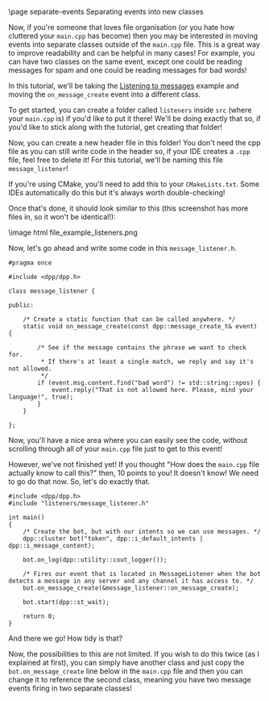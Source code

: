 \page separate-events Separating events into new classes

Now, if you're someone that loves file organisation (or you hate how cluttered your `main.cpp` has become) then you may be interested in moving events into separate classes outside of the `main.cpp` file. This is a great way to improve readability and can be helpful in many cases! For example, you can have two classes on the same event, except one could be reading messages for spam and one could be reading messages for bad words!

In this tutorial, we'll be taking the [Listening to messages](/detecting-messages.html) example and moving the `on_message_create` event into a different class.

To get started, you can create a folder called `listeners` inside `src` (where your `main.cpp` is) if you'd like to put it there! We'll be doing exactly that so, if you'd like to stick along with the tutorial, get creating that folder!

Now, you can create a new header file in this folder! You don't need the cpp file as you can still write code in the header so, if your IDE creates a `.cpp` file, feel free to delete it! For this tutorial, we'll be naming this file `message_listener`!

If you're using CMake, you'll need to add this to your `CMakeLists.txt`. Some IDEs automatically do this but it's always worth double-checking!

Once that's done, it should look similar to this (this screenshot has more files in, so it won't be identical!):

\image html file_example_listeners.png

Now, let's go ahead and write some code in this `message_listener.h`.

~~~~~~~~~~{.cpp}
#pragma once

#include <dpp/dpp.h>

class message_listener {

public:

    /* Create a static function that can be called anywhere. */
    static void on_message_create(const dpp::message_create_t& event) {

        /* See if the message contains the phrase we want to check for.
         * If there's at least a single match, we reply and say it's not allowed.
         */
        if (event.msg.content.find("bad word") != std::string::npos) {
            event.reply("That is not allowed here. Please, mind your language!", true);
        }
    }

};
~~~~~~~~~~

Now, you'll have a nice area where you can easily see the code, without scrolling through all of your `main.cpp` file just to get to this event!

However, we've not finished yet! If you thought "How does the `main.cpp` file actually know to call this?" then, 10 points to you! It doesn't know! We need to go do that now. So, let's do exactly that.

~~~~~~~~~~{.cpp}
#include <dpp/dpp.h>
#include "listeners/message_listener.h" 

int main()
{
    /* Create the bot, but with our intents so we can use messages. */
	dpp::cluster bot("token", dpp::i_default_intents | dpp::i_message_content);

	bot.on_log(dpp::utility::cout_logger());

    /* Fires our event that is located in MessageListener when the bot detects a message in any server and any channel it has access to. */
    bot.on_message_create(&message_listener::on_message_create);

	bot.start(dpp::st_wait);

	return 0;
}
~~~~~~~~~~

And there we go! How tidy is that?

Now, the possibilities to this are not limited. If you wish to do this twice (as I explained at first), you can simply have another class and just copy the `bot.on_message_create` line below in the `main.cpp` file and then you can change it to reference the second class, meaning you have two message events firing in two separate classes!